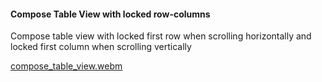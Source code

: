 #### Compose Table View with locked row-columns
Compose table view with locked first row when scrolling horizontally and locked first column when scrolling vertically

[compose_table_view.webm](https://github.com/user-attachments/assets/fe26c55c-efde-47c5-b193-035f4adf37b0)